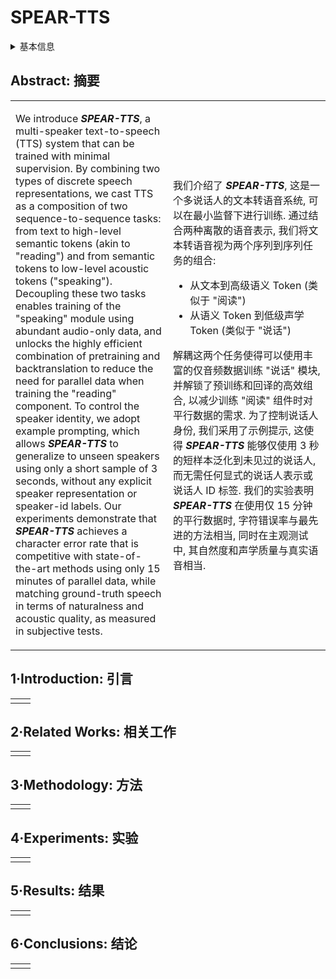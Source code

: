 # SPEAR-TTS

<details>
<summary>基本信息</summary>

- 标题: "Speak, Read and Prompt: High-Fidelity Text-to-Speech with Minimal Supervision"
- 作者:
  - 01 Eugene Kharitonov - Google
  - 02 Damien Vincent - Google
  - 03 Zalan Borsos - Google
  - 04 Raphael Marinier - Google
  - 05 Sertan Girgin - Google
  - 06 Olivier Pietquin - Google
  - 07 Matt Sharifi - Google
  - 08 Marco Tagliasacchi - Google
  - 09 Neil Zeghidour - Google
- 链接:
  - [ArXiv](https://arxiv.org/abs/2302.03540)
  - [Publication](https://doi.org/10.1162/tacl_a_00618)
  - [Github]
  - [Demo](https://google-research.github.io/seanet/speartts/examples/)
- 文件:
  - [ArXiv](_PDF/2302.03540v1__SPEAR-TTS__Speak_Read_&_Prompt__High-Fidelity_TTS_with_Minimial_Supervision.pdf)
  - [Publication](_PDF/2302.03540p0__SPEAR-TTS__TACL2023.pdf)

</details>

## Abstract: 摘要

<table><tr><td width="50%">

We introduce ***SPEAR-TTS***, a multi-speaker text-to-speech (TTS) system that can be trained with minimal supervision.
By combining two types of discrete speech representations, we cast TTS as a composition of two sequence-to-sequence tasks: from text to high-level semantic tokens (akin to "reading") and from semantic tokens to low-level acoustic tokens ("speaking").
Decoupling these two tasks enables training of the "speaking" module using abundant audio-only data, and unlocks the highly efficient combination of pretraining and backtranslation to reduce the need for parallel data when training the "reading" component.
To control the speaker identity, we adopt example prompting, which allows ***SPEAR-TTS*** to generalize to unseen speakers using only a short sample of 3 seconds, without any explicit speaker representation or speaker-id labels.
Our experiments demonstrate that ***SPEAR-TTS*** achieves a character error rate that is competitive with state-of-the-art methods using only 15 minutes of parallel data, while matching ground-truth speech in terms of naturalness and acoustic quality, as measured in subjective tests.

</td><td>

我们介绍了 ***SPEAR-TTS***, 这是一个多说话人的文本转语音系统, 可以在最小监督下进行训练.
通过结合两种离散的语音表示, 我们将文本转语音视为两个序列到序列任务的组合:
- 从文本到高级语义 Token (类似于 "阅读")
- 从语义 Token 到低级声学 Token (类似于 "说话")

解耦这两个任务使得可以使用丰富的仅音频数据训练 "说话" 模块, 并解锁了预训练和回译的高效组合, 以减少训练 "阅读" 组件时对平行数据的需求.
为了控制说话人身份, 我们采用了示例提示, 这使得 ***SPEAR-TTS*** 能够仅使用 3 秒的短样本泛化到未见过的说话人, 而无需任何显式的说话人表示或说话人 ID 标签.
我们的实验表明 ***SPEAR-TTS*** 在使用仅 15 分钟的平行数据时, 字符错误率与最先进的方法相当, 同时在主观测试中, 其自然度和声学质量与真实语音相当.

</td></tr></table>

## 1·Introduction: 引言

<table><tr><td width="50%">

</td></tr></table>

## 2·Related Works: 相关工作

<table><tr><td width="50%">

</td></tr></table>

## 3·Methodology: 方法

<table><tr><td width="50%">

</td></tr></table>

## 4·Experiments: 实验

<table><tr><td width="50%">

</td></tr></table>

## 5·Results: 结果

<table><tr><td width="50%">

</td></tr></table>

## 6·Conclusions: 结论

<table><tr><td width="50%">

</td></tr></table>

